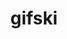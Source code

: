 ---
codehost: https://github.com/https://github.com/ImageOptim/gifski
logohandle: gifski
sort: gif
title: gifski
website: https://gif.ski/
---